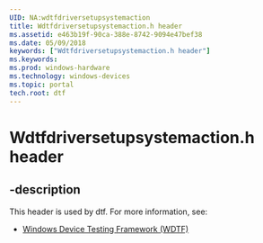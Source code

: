 ```yaml
---
UID: NA:wdtfdriversetupsystemaction
title: Wdtfdriversetupsystemaction.h header
ms.assetid: e463b19f-90ca-388e-8742-9094e47bef38
ms.date: 05/09/2018
keywords: ["Wdtfdriversetupsystemaction.h header"]
ms.keywords: 
ms.prod: windows-hardware
ms.technology: windows-devices
ms.topic: portal
tech.root: dtf
---
```


# Wdtfdriversetupsystemaction.h header


## -description


This header is used by dtf. For more information, see:

- [Windows Device Testing Framework (WDTF)](../_dtf/index.md)
